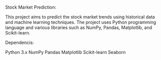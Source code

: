 Stock Market Prediction:

This project aims to predict the stock market trends using historical data and machine learning techniques. 
The project uses Python programming language and various libraries such as NumPy, Pandas, Matplotlib, and Scikit-learn.

Dependencis:

Python 3.x
NumPy
Pandas
Matplotlib
Scikit-learn
Seaborn
